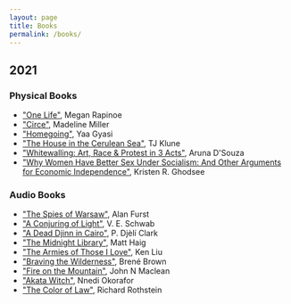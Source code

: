 ```yaml
---
layout: page
title: Books
permalink: /books/
---
```


## 2021


### Physical Books
- <a href="https://www.amazon.com/One-Life-Megan-Rapinoe/dp/1984881167" target="_blank">"One Life"</a>, Megan Rapinoe
- <a href="https://www.amazon.com/Circe-Madeline-Miller/dp/0316556327" target="_blank">"Circe"</a>, Madeline Miller
- <a href="https://www.amazon.com/Homegoing-Yaa-Gyasi/dp/1101971061" target="_blank">"Homegoing"</a>, Yaa Gyasi
- <a href="https://www.amazon.com/House-Cerulean-Sea-TJ-Klune/dp/1250217288" target="_blank">"The House in the Cerulean Sea"</a>, TJ Klune
- <a href="https://www.amazon.com/Whitewalling-Art-Race-Protest-Acts/dp/1943263140" target="_blank">"Whitewalling: Art, Race & Protest in 3 Acts"</a>, Aruna D'Souza
- <a href="https://www.amazon.com/Women-Have-Better-Under-Socialism/dp/1645036367" target="_blank">"Why Women Have Better Sex Under Socialism: And Other Arguments for Economic Independence"</a>, Kristen R. Ghodsee

### Audio Books
- <a href="https://www.amazon.com/Spies-Warsaw-Novel-Alan-Furst/dp/0812977378" target="_blank">"The Spies of Warsaw"</a>, Alan Furst
- <a href="https://www.amazon.com/Conjuring-Light-Novel-Shades-Magic/dp/0765387476" target="_blank">"A Conjuring of Light"</a>, V. E. Schwab
- <a href="https://www.amazon.com/Dead-Djinn-Cairo-Tor-Com-Original-ebook/dp/B01DJ0NALI" target="_blank">"A Dead Djinn in Cairo"</a>, P. Djèlí Clark
- <a href="https://www.amazon.com/Midnight-Library-Novel-Matt-Haig/dp/0525559477" target="_blank">"The Midnight Library"</a>, Matt Haig
- <a href="https://www.amazon.com/Armies-Those-I-Love/dp/B08S75Z8CR" target="_blank">"The Armies of Those I Love"</a>, Ken Liu
- <a href="https://www.amazon.com/Braving-Wilderness-Quest-Belonging-Courage/dp/0812995848" target="_blank">"Braving the Wilderness"</a>, Brené Brown
- <a href="https://www.amazon.com/Fire-Mountain-Story-South-Canyon/dp/0061829617" target="_blank">"Fire on the Mountain"</a>, John N Maclean
- <a href="https://www.amazon.com/Akata-Witch-Nnedi-Okorafor/dp/0142420913" target="_blank">"Akata Witch"</a>, Nnedi Okorafor
- <a href="https://www.amazon.com/Color-Law-Forgotten-Government-Segregated/dp/1631494538" target="_blank">"The Color of Law"</a>, Richard Rothstein
